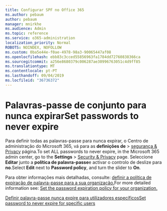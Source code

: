 ```yaml
---
title: Configurar SPF no Office 365
ms.author: pebaum
author: pebaum
manager: mnirkhe
ms.audience: Admin
ms.topic: reference
ms.service: o365-administration
localization_priority: Normal
ROBOTS: NOINDEX, NOFOLLOW
ms.custom: 0ba5e44e-f0ae-4978-98a3-90065447af08
ms.openlocfilehash: ebb83c3cced55856963fa1784dd72760838366ca
ms.sourcegitcommit: a256e8680379c006287ae30996763051c4d9ff85
ms.translationtype: MT
ms.contentlocale: pt-PT
ms.lasthandoff: 09/04/2019
ms.locfileid: "36736372"
---
```

# <a name="set-passwords-to-never-expire"></a><span data-ttu-id="69ba0-102">Palavras-passe de conjunto para nunca expirar</span><span class="sxs-lookup"><span data-stu-id="69ba0-102">Set passwords to never expire</span></span> 

<span data-ttu-id="69ba0-103">Para definir todas as palavras-passe para nunca expirar, o Centro de administração do Microsoft 365, vá para as **definições de** > [segurança &amp; Privacy](https://portal.office.com/adminportal/home#/settings/security) página.</span><span class="sxs-lookup"><span data-stu-id="69ba0-103">To set ALL passwords to never expire, in the Microsoft 365 admin center, go to the **Settings** > [Security &amp; Privacy](https://portal.office.com/adminportal/home#/settings/security) page.</span></span> <span data-ttu-id="69ba0-104">Seleccione **Editar** junto a **política de palavra-passe**e activar o controlo de deslize para **no**.</span><span class="sxs-lookup"><span data-stu-id="69ba0-104">Select **Edit** next to **Password policy**, and turn the slider to **On**.</span></span>
  
<span data-ttu-id="69ba0-105">Para obter informações mais detalhadas, consulte: [definir a política de expiração de palavra-passe para a sua organização.](https://docs.microsoft.com/office365/admin/manage/set-password-expiration-policy)</span><span class="sxs-lookup"><span data-stu-id="69ba0-105">For more detailed information see: [Set the password expiration policy for your organization.](https://docs.microsoft.com/office365/admin/manage/set-password-expiration-policy)</span></span>
  
[<span data-ttu-id="69ba0-106">Definir palavra-passe nunca expire para utilizadores específicos</span><span class="sxs-lookup"><span data-stu-id="69ba0-106">Set password to never expire for specific users</span></span>](https://docs.microsoft.com/office365/admin/add-users/set-password-to-never-expire)
  
